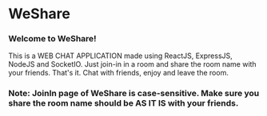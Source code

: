 # WeShare

### Welcome to WeShare!

This is a WEB CHAT APPLICATION made using ReactJS, ExpressJS, NodeJS and SocketIO. Just join-in in a room and share the room name with your friends. That's it. 
Chat with friends, enjoy and leave the room.

### Note: JoinIn page of WeShare is case-sensitive. Make sure you share the room name should be AS IT IS with your friends.
